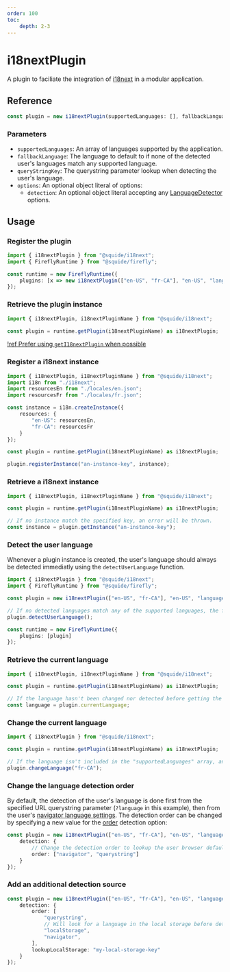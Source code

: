 ```yaml
---
order: 100
toc:
    depth: 2-3
---
```


# i18nextPlugin

A plugin to faciliate the integration of [i18next](https://www.i18next.com/) in a modular application.

## Reference

```ts
const plugin = new i18nextPlugin(supportedLanguages: [], fallbackLanguage, queryStringKey, options?: { detection? })
```

### Parameters

- `supportedLanguages`: An array of languages supported by the application.
- `fallbackLanguage`: The language to default to if none of the detected user's languages match any supported language.
- `queryStringKey`: The querystring parameter lookup when detecting the user's language.
- `options`: An optional object literal of options:
    - `detection`: An optional object literal accepting any [LanguageDetector](https://github.com/i18next/i18next-browser-languageDetector#detector-options) options.

## Usage

### Register the plugin

```ts !#5
import { i18nextPlugin } from "@squide/i18next";
import { FireflyRuntime } from "@squide/firefly";

const runtime = new FireflyRuntime({
    plugins: [x => new i18nextPlugin(["en-US", "fr-CA"], "en-US", "language", undefined, runtime)]
});
```

### Retrieve the plugin instance

```ts !#3
import { i18nextPlugin, i18nextPluginName } from "@squide/i18next";

const plugin = runtime.getPlugin(i18nextPluginName) as i18nextPlugin;
```

[!ref Prefer using `getI18nextPlugin` when possible](./getI18nextPlugin.md)

### Register a i18next instance

```ts !#15
import { i18nextPlugin, i18nextPluginName } from "@squide/i18next";
import i18n from "./i18next";
import resourcesEn from "./locales/en.json";
import resourcesFr from "./locales/fr.json";

const instance = i18n.createInstance({
    resources: {
        "en-US": resourcesEn,
        "fr-CA": resourcesFr
    }
});

const plugin = runtime.getPlugin(i18nextPluginName) as i18nextPlugin;

plugin.registerInstance("an-instance-key", instance);
```

### Retrieve a i18next instance

```ts !#6
import { i18nextPlugin, i18nextPluginName } from "@squide/i18next";

const plugin = runtime.getPlugin(i18nextPluginName) as i18nextPlugin;

// If no instance match the specified key, an error will be thrown.
const instance = plugin.getInstance("an-instance-key");
```

### Detect the user language

Whenever a plugin instance is created, the user's language should always be detected immediatly using the `detectUserLanguage` function.

```ts !#7
import { i18nextPlugin } from "@squide/i18next";
import { FireflyRuntime } from "@squide/firefly";

const plugin = new i18nextPlugin(["en-US", "fr-CA"], "en-US", "language");

// If no detected languages match any of the supported languages, the fallback language will be applied.
plugin.detectUserLanguage();

const runtime = new FireflyRuntime({
    plugins: [plugin]
});
```

### Retrieve the current language

```ts !#6
import { i18nextPlugin, i18nextPluginName } from "@squide/i18next";

const plugin = runtime.getPlugin(i18nextPluginName) as i18nextPlugin;

// If the language hasn't been changed nor detected before getting the current language, an error will be thrown.
const language = plugin.currentLanguage;
```

### Change the current language

```ts !#6
import { i18nextPlugin } from "@squide/i18next";

const plugin = runtime.getPlugin(i18nextPluginName) as i18nextPlugin;

// If the language isn't included in the "supportedLanguages" array, an error will be thrown.
plugin.changeLanguage("fr-CA");
```

### Change the language detection order

By default, the detection of the user's language is done first from the specified URL querystring parameter (`?language` in this example), then from the user's [navigator language settings](https://developer.mozilla.org/en-US/docs/Web/API/Navigator/language). The detection order can be changed by specifying a new value for the [order](https://github.com/i18next/i18next-browser-languageDetector#detector-options) detection option:

```ts !#4
const plugin = new i18nextPlugin(["en-US", "fr-CA"], "en-US", "language", {
    detection: {
        // Change the detection order to lookup the user browser default languages before the querystring parameter.
        order: ["navigator", "querystring"]
    }
});
```

### Add an additional detection source

```ts !#6,9
const plugin = new i18nextPlugin(["en-US", "fr-CA"], "en-US", "language", {
    detection: {
        order: [
            "querystring",
            // Will look for a language in the local storage before detecting the language from the user browser defaults.
            "localStorage",
            "navigator",
        ],
        lookupLocalStorage: "my-local-storage-key"
    }
});
```
